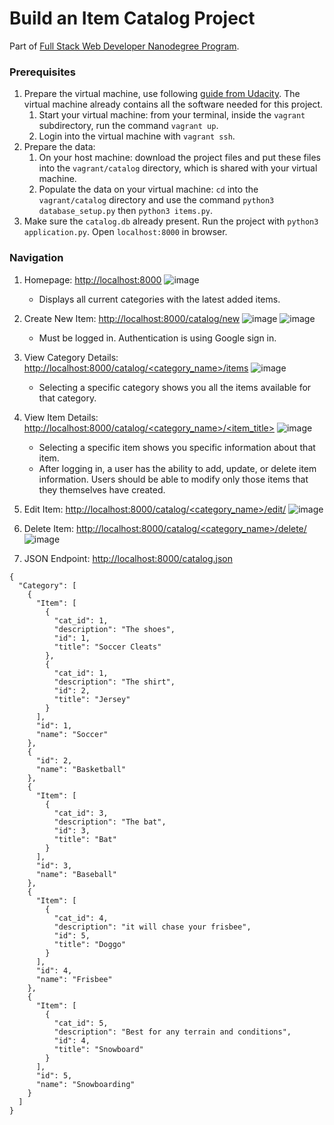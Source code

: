 # Build an Item Catalog Project
Part of [Full Stack Web Developer Nanodegree Program](https://www.udacity.com/course/full-stack-web-developer-nanodegree--nd004).

### Prerequisites
1. Prepare the virtual machine, use following [guide from Udacity](https://github.com/udacity/fullstack-nanodegree-vm). The virtual machine already contains all the software needed for this project.
    1. Start your virtual machine: from your terminal, inside the `vagrant` subdirectory, run the command `vagrant up`.
    1. Login into the virtual machine with `vagrant ssh`. 
2. Prepare the data:
    1. On your host machine: download the project files and put these files into the `vagrant/catalog` directory, which is shared with your virtual machine.
    2. Populate the data on your virtual machine: `cd` into the `vagrant/catalog` directory and use the command `python3 database_setup.py` then `python3 items.py`.
3. Make sure the `catalog.db` already present. Run the project with `python3 application.py`. Open `localhost:8000` in browser.

### Navigation
1. Homepage: [http://localhost:8000](http://localhost:8000)
![image](https://user-images.githubusercontent.com/13144571/124612843-dd0fd980-de9c-11eb-8c0e-f5ad403a22c9.png)
    - Displays all current categories with the latest added items.
    
2. Create New Item: [http://localhost:8000/catalog/new](http://localhost:8000/catalog/new)
![image](https://user-images.githubusercontent.com/13144571/124612909-e8fb9b80-de9c-11eb-88e3-73bbd01cad4b.png)
![image](https://user-images.githubusercontent.com/13144571/124611663-d7fe5a80-de9b-11eb-9aad-d457e133e36b.png)
    - Must be logged in. Authentication is using Google sign in.

3. View Category Details: [http://localhost:8000/catalog/<category_name>/items](http://localhost:8000/catalog/<category_name>/items)
![image](https://user-images.githubusercontent.com/13144571/124612508-94582080-de9c-11eb-9e9f-ee1d1e63b91c.png)
    - Selecting a specific category shows you all the items available for that category.

4. View Item Details: [http://localhost:8000/catalog/<category_name>/<item_title>](http://localhost:8000/catalog/<category_name>/<item_title>) 
![image](https://user-images.githubusercontent.com/13144571/124612209-58bd5680-de9c-11eb-9488-eeca3f3b6c6d.png)
    - Selecting a specific item shows you specific information about that item.
    - After logging in, a user has the ability to add, update, or delete item information. Users should be able to modify only those items that they themselves have created.

5. Edit Item: [http://localhost:8000/catalog/<category_name>/edit/](http://localhost:8000/catalog/<category_name>/edit/)
![image](https://user-images.githubusercontent.com/13144571/124613237-38da6280-de9d-11eb-8485-e485a3765929.png)

6. Delete Item: [http://localhost:8000/catalog/<category_name>/delete/](http://localhost:8000/catalog/<category_name>/delete/)
![image](https://user-images.githubusercontent.com/13144571/124613275-41cb3400-de9d-11eb-8858-eb33800ad487.png)

7. JSON Endpoint: [http://localhost:8000/catalog.json](http://localhost:8000/catalog.json)
```
{
  "Category": [
    {
      "Item": [
        {
          "cat_id": 1, 
          "description": "The shoes", 
          "id": 1, 
          "title": "Soccer Cleats"
        }, 
        {
          "cat_id": 1, 
          "description": "The shirt", 
          "id": 2, 
          "title": "Jersey"
        }
      ], 
      "id": 1, 
      "name": "Soccer"
    }, 
    {
      "id": 2, 
      "name": "Basketball"
    }, 
    {
      "Item": [
        {
          "cat_id": 3, 
          "description": "The bat", 
          "id": 3, 
          "title": "Bat"
        }
      ], 
      "id": 3, 
      "name": "Baseball"
    }, 
    {
      "Item": [
        {
          "cat_id": 4, 
          "description": "it will chase your frisbee", 
          "id": 5, 
          "title": "Doggo"
        }
      ], 
      "id": 4, 
      "name": "Frisbee"
    }, 
    {
      "Item": [
        {
          "cat_id": 5, 
          "description": "Best for any terrain and conditions", 
          "id": 4, 
          "title": "Snowboard"
        }
      ], 
      "id": 5, 
      "name": "Snowboarding"
    }
  ]
}
```
